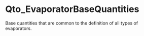 # Qto_EvaporatorBaseQuantities

Base quantities that are common to the definition of all types of evaporators.
<!-- end of short definition -->

